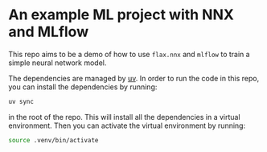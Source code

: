 # An example ML project with NNX and MLflow

This repo aims to be a demo of how to use `flax.nnx` and `mlflow` to train a simple neural network model. 

The dependencies are managed by [uv](https://docs.astral.sh/uv/). In order to run the code in this repo, you can install the dependencies by running:

```bash
uv sync
```

in the root of the repo. This will install all the dependencies in a virtual environment. Then you can activate the virtual environment by running:

```bash
source .venv/bin/activate
```
